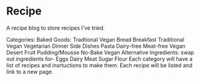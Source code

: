 # Recipe
A recipe blog to store recipes I've tried.

Categories:
  Baked Goods:
    Tradtional
    Vegan
    Bread
  Breakfast
    Traditional
    Vegan
    Vegetarian
  Dinner
    Side Dishes
    Pasta
    Dairy-free
    Meat-free
    Vegan
  Desert
    Fruit
    Pudding/Mousse
    No-Bake
    Vegan
  Alternative Ingredients:
    swap out ingredients for-
      Eggs
      Dairy
      Meat
      Sugar
      Flour
Each category will have a list of recipes and insrtuctions to make them. Each recipe will be listed and link to a new page. 

